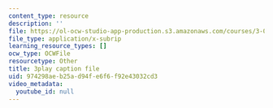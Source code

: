 ```yaml
---
content_type: resource
description: ''
file: https://ol-ocw-studio-app-production.s3.amazonaws.com/courses/3-091-introduction-to-solid-state-chemistry-fall-2018/974298aeb25ad94fe6f6f92e43032cd3_wFuIzicEWD8.srt
file_type: application/x-subrip
learning_resource_types: []
ocw_type: OCWFile
resourcetype: Other
title: 3play caption file
uid: 974298ae-b25a-d94f-e6f6-f92e43032cd3
video_metadata:
  youtube_id: null
---
```

